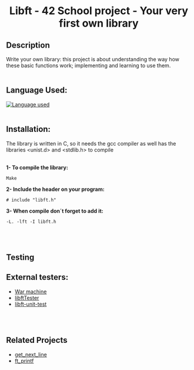 # <center>Libft - 42 School project - Your very first own library</center>
## Description
Write your own library: this project is about understanding the way how these basic functions work; implementing and learning to use them.
<br>
<br>
## Language Used:
[![Language used](https://skills.thijs.gg/icons?i=c)](https://skills.thijs.gg)
<br>
<br>
## Installation:
The library is written in C, so it needs the gcc compiler as well has the libraries <unist.d> and <stdlib.h> to compile
<br>
<br>

**1- To compile the library:**

    Make

**2- Include the header on your program:**

    # include "libft.h"

**3- When compile don´t forget to add it:**

    -L. -lft -I libft.h

<br><br>

## Testing

## **External testers:**

+ [War machine](https://github.com/0x050f/libft-war-machine)
+ [libftTester](https://github.com/Tripouille/libftTester)
+ [libft-unit-test](https://github.com/alelievr/libft-unit-test)

<br><br>

## Related Projects

+ [get_next_line](https://github.com/lanximaomao/get_next_line)
+ [ft_printf](https://github.com/lanximaomao/ft_printf)
